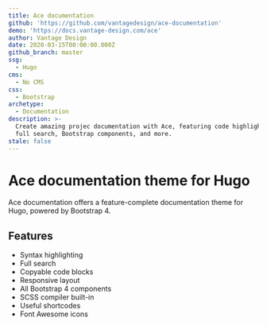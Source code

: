 ```yaml
---
title: Ace documentation
github: 'https://github.com/vantagedesign/ace-documentation'
demo: 'https://docs.vantage-design.com/ace'
author: Vantage Design
date: 2020-03-15T00:00:00.000Z
github_branch: master
ssg:
  - Hugo
cms:
  - No CMS
css:
  - Bootstrap
archetype:
  - Documentation
description: >-
  Create amazing projec documentation with Ace, featuring code highlighting,
  full search, Bootstrap components, and more.
stale: false
---
```


# Ace documentation theme for Hugo

Ace documentation offers a feature-complete documentation theme for Hugo, powered by Bootstrap 4. 

## Features

* Syntax highlighting
* Full search
* Copyable code blocks
* Responsive layout
* All Bootstrap 4 components
* SCSS compiler built-in
* Useful shortcodes
* Font Awesome icons